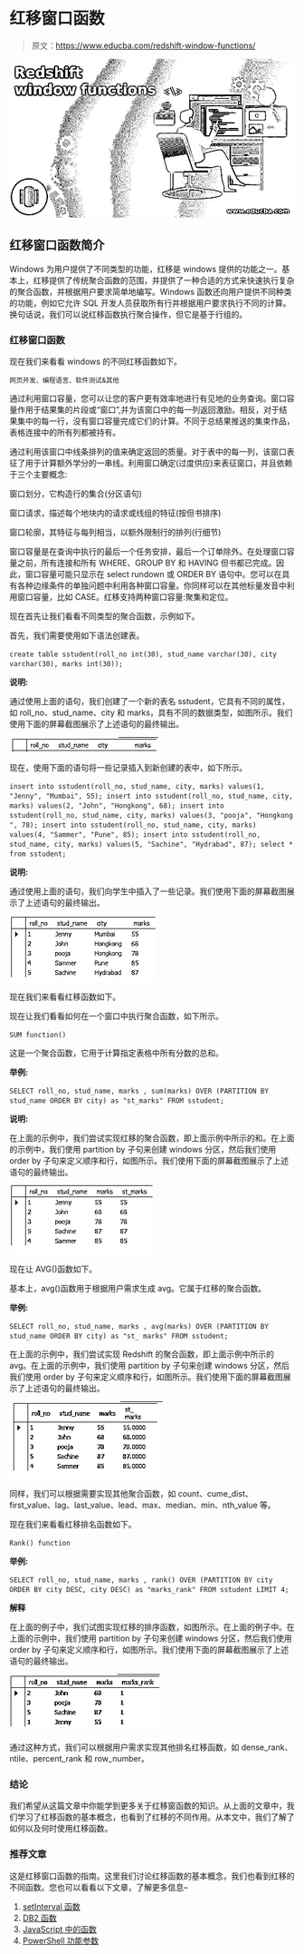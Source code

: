 # 红移窗口函数

> 原文：<https://www.educba.com/redshift-window-functions/>

![Redshift window functions](img/56715f98d031ef49cdcf6f6d314a80d8.png)



## 红移窗口函数简介

Windows 为用户提供了不同类型的功能，红移是 windows 提供的功能之一。基本上，红移提供了传统聚合函数的范围，并提供了一种合适的方式来快速执行复杂的聚合函数，并根据用户要求简单地编写。Windows 函数还向用户提供不同种类的功能，例如它允许 SQL 开发人员获取所有行并根据用户要求执行不同的计算。换句话说，我们可以说红移函数执行聚合操作，但它是基于行组的。

### 红移窗口函数

现在我们来看看 windows 的不同红移函数如下。

<small>网页开发、编程语言、软件测试&其他</small>

通过利用窗口容量，您可以让您的客户更有效率地进行有见地的业务查询。窗口容量作用于结果集的片段或“窗口”,并为该窗口中的每一列返回激励。相反，对于结果集中的每一行，没有窗口容量完成它们的计算。不同于总结果推送的集束作品，表格连接中的所有列都被持有。

通过利用该窗口中线条排列的值来确定返回的质量。对于表中的每一列，该窗口表征了用于计算额外学分的一串线。利用窗口确定(过度供应)来表征窗口，并且依赖于三个主要概念:

窗口划分，它构造行的集合(分区语句)

窗口请求，描述每个地块内的请求或线组的特征(按但书排序)

窗口轮廓，其特征与每列相当，以额外限制行的排列(行细节)

窗口容量是在查询中执行的最后一个任务安排，最后一个订单除外。在处理窗口容量之前，所有连接和所有 WHERE、GROUP BY 和 HAVING 但书都已完成。因此，窗口容量可能只显示在 select rundown 或 ORDER BY 语句中。您可以在具有各种边缘条件的单独问题中利用各种窗口容量。你同样可以在其他标量发音中利用窗口容量，比如 CASE。红移支持两种窗口容量:聚集和定位。

现在首先让我们看看不同类型的聚合函数，示例如下。

首先，我们需要使用如下语法创建表。

`create table sstudent(roll_no int(30), stud_name varchar(30), city varchar(30), marks int(30));`

**说明:**

通过使用上面的语句，我们创建了一个新的表名 sstudent，它具有不同的属性，如 roll_no、stud_name、city 和 marks，具有不同的数据类型，如图所示。我们使用下面的屏幕截图展示了上述语句的最终输出。

![Redshift window functions output 1](img/ace455593d43a498444aebcc3598bb7a.png)



现在，使用下面的语句将一些记录插入到新创建的表中，如下所示。

`insert into sstudent(roll_no, stud_name, city, marks) values(1, "Jenny", "Mumbai", 55);
insert into sstudent(roll_no, stud_name, city, marks) values(2, "John", "Hongkong", 68);
insert into sstudent(roll_no, stud_name, city, marks) values(3, "pooja", "Hongkong ", 78);
insert into sstudent(roll_no, stud_name, city, marks) values(4, "Sammer", "Pune", 85);
insert into sstudent(roll_no, stud_name, city, marks) values(5, "Sachine", "Hydrabad", 87);
select * from sstudent;`

**说明:**

通过使用上面的语句，我们向学生中插入了一些记录。我们使用下面的屏幕截图展示了上述语句的最终输出。

![Redshift window functions output 2](img/2fe50573271c51d6d24bddcf9e8c280c.png)



现在我们来看看红移函数如下。

现在让我们看看如何在一个窗口中执行聚合函数，如下所示。

`SUM function()`

这是一个聚合函数，它用于计算指定表格中所有分数的总和。

**举例:**

`SELECT
roll_no, stud_name, marks
, sum(marks) OVER (PARTITION BY stud_name ORDER BY city) as "st_marks"
FROM sstudent;`

**说明:**

在上面的示例中，我们尝试实现红移的聚合函数，即上面示例中所示的和。在上面的示例中，我们使用 partition by 子句来创建 windows 分区，然后我们使用 order by 子句来定义顺序和行，如图所示。我们使用下面的屏幕截图展示了上述语句的最终输出。

![output 3](img/ce3824a58ad8460479f6a723cbaa512d.png)



现在让 AVG()函数如下。

基本上，avg()函数用于根据用户需求生成 avg。它属于红移的聚合函数。

**举例:**

`SELECT
roll_no, stud_name, marks
, avg(marks) OVER (PARTITION BY stud_name ORDER BY city) as "st_ marks"
FROM sstudent;`

在上面的示例中，我们尝试实现 Redshift 的聚合函数，即上面示例中所示的 avg。在上面的示例中，我们使用 partition by 子句来创建 windows 分区，然后我们使用 order by 子句来定义顺序和行，如图所示。我们使用下面的屏幕截图展示了上述语句的最终输出。

![output 4](img/42508e419234a0492c71d37e9c3b4e4a.png)



同样，我们可以根据需要实现其他聚合函数，如 count、cume_dist、first_value、lag、last_value、lead、max、median、min、nth_value 等。

现在我们来看看红移排名函数如下。

`Rank() function`

**举例:**

`SELECT
roll_no, stud_name, marks
, rank() OVER (PARTITION BY city ORDER BY city DESC, city DESC) as "marks_rank"
FROM sstudent
LIMIT 4;`

**解释**

在上面的例子中，我们试图实现红移的排序函数，如图所示。在上面的例子中。在上面的示例中，我们使用 partition by 子句来创建 windows 分区，然后我们使用 order by 子句来定义顺序和行，如图所示。我们使用下面的屏幕截图展示了上述语句的最终输出。

![output 5](img/8a48242dae54cb57bbd28e15e970fc6a.png)



通过这种方式，我们可以根据用户需求实现其他排名红移函数，如 dense_rank、ntile、percent_rank 和 row_number。

### 结论

我们希望从这篇文章中你能学到更多关于红移窗函数的知识。从上面的文章中，我们学习了红移函数的基本概念，也看到了红移的不同作用。从本文中，我们了解了如何以及何时使用红移函数。

### 推荐文章

这是红移窗口函数的指南。这里我们讨论红移函数的基本概念，我们也看到红移的不同函数。您也可以看看以下文章，了解更多信息–

1.  [setInterval 函数](https://www.educba.com/setinterval-function/)
2.  [DB2 函数](https://www.educba.com/db2-functions/)
3.  [JavaScript 中的函数](https://www.educba.com/functions-in-javascript/)
4.  [PowerShell 功能参数](https://www.educba.com/powershell-function-parameters/)





